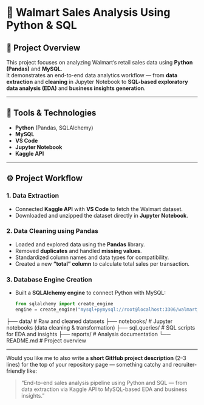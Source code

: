 # 🛒 Walmart Sales Analysis Using Python & SQL

## 📌 Project Overview
This project focuses on analyzing Walmart’s retail sales data using **Python (Pandas)** and **MySQL**.  
It demonstrates an end-to-end data analytics workflow — from **data extraction** and **cleaning** in Jupyter Notebook to **SQL-based exploratory data analysis (EDA)** and **business insights generation**.

---

## 🧰 Tools & Technologies
- **Python** (Pandas, SQLAlchemy)
- **MySQL**
- **VS Code**
- **Jupyter Notebook**
- **Kaggle API**

---

## ⚙️ Project Workflow

### 1. **Data Extraction**
- Connected **Kaggle API** with **VS Code** to fetch the Walmart dataset.  
- Downloaded and unzipped the dataset directly in **Jupyter Notebook**.  

### 2. **Data Cleaning using Pandas**
- Loaded and explored data using the **Pandas** library.  
- Removed **duplicates** and handled **missing values**.  
- Standardized column names and data types for compatibility.  
- Created a new **“total” column** to calculate total sales per transaction.  

### 3. **Database Engine Creation**
- Built a **SQLAlchemy engine** to connect Python with MySQL:
  ```python
  from sqlalchemy import create_engine
  engine = create_engine("mysql+pymysql://root@localhost:3306/walmart_db")

├── data/                # Raw and cleaned datasets
├── notebooks/           # Jupyter notebooks (data cleaning & transformation)
├── sql_queries/         # SQL scripts for EDA and insights
├── reports/             # Analysis documentation
└── README.md            # Project overview


---

Would you like me to also write a **short GitHub project description** (2–3 lines) for the top of your repository page — something catchy and recruiter-friendly like:  
> “End-to-end sales analysis pipeline using Python and SQL — from data extraction via Kaggle API to MySQL-based EDA and business insights.”

